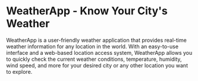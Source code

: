 # WeatherApp - Know Your City's Weather
WeatherApp is a user-friendly weather application that provides real-time weather information for any location in the world. With an easy-to-use interface and a web-based location access system, WeatherApp allows you to quickly check the current weather conditions, temperature, humidity, wind speed, and more for your desired city or any other location you want to explore.
